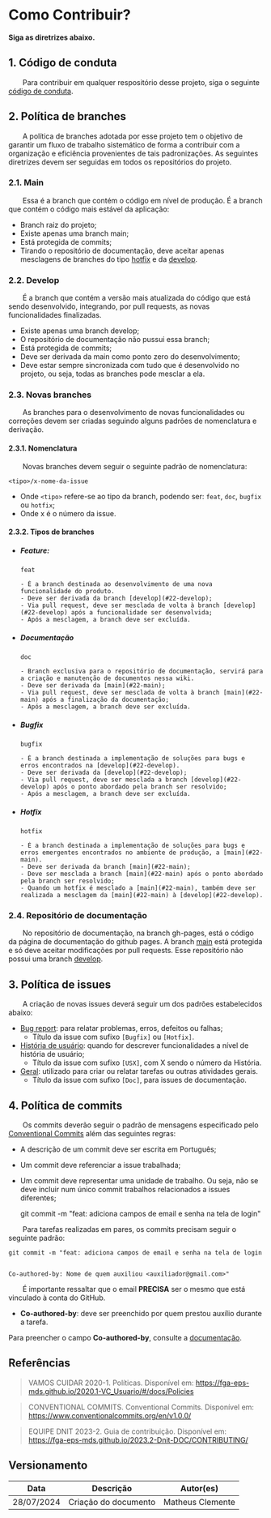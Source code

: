 # Como Contribuir?

**Siga as diretrizes abaixo.**

## 1. Código de conduta

&emsp;&emsp;Para contribuir em qualquer respositório desse projeto, siga o seguinte [código de conduta](CODE_OF_CONDUCT.md).

## 2. Política de branches

&emsp;&emsp;A política de branches adotada por esse projeto tem o objetivo de garantir um fluxo de trabalho sistemático de forma a contribuir com a organização e eficiência provenientes de tais padronizações. As seguintes diretrizes devem ser seguidas em todos os repositórios do projeto.

### 2.1. Main

&emsp;&emsp;Essa é a branch que contém o código em nível de produção. É a branch que contém o código mais estável da aplicação:

- Branch raiz do projeto;
- Existe apenas uma branch main;
- Está protegida de commits;
- Tirando o repositório de documentação, deve aceitar apenas mesclagens de branches do tipo [hotfix](#hotfix) e da [develop](#22-develop).

### 2.2. Develop

&emsp;&emsp;É a branch que contém a versão mais atualizada do código que está sendo desenvolvido, integrando, por pull requests, as novas funcionalidades finalizadas.

- Existe apenas uma branch develop;
- O repositório de documentação não pussui essa branch;
- Está protegida de commits;
- Deve ser derivada da main como ponto zero do desenvolvimento;
- Deve estar sempre sincronizada com tudo que é desenvolvido no projeto, ou seja, todas as branches pode mesclar a ela.

### 2.3. Novas branches

&emsp;&emsp;As branches para o desenvolvimento de novas funcionalidades ou correções devem ser criadas seguindo alguns padrões de nomenclatura e derivação.

#### 2.3.1. Nomenclatura

&emsp;&emsp;Novas branches devem seguir o seguinte padrão de nomenclatura:

    <tipo>/x-nome-da-issue

- Onde `<tipo>` refere-se ao tipo da branch, podendo ser: `feat`, `doc`, `bugfix` ou `hotfix`;
- Onde x é o número da issue.

#### 2.3.2. Tipos de branches

- ##### Feature:

  `feat`

      - É a branch destinada ao desenvolvimento de uma nova funcionalidade do produto.
      - Deve ser derivada da branch [develop](#22-develop);
      - Via pull request, deve ser mesclada de volta à branch [develop](#22-develop) após a funcionalidade ser desenvolvida;
      - Após a mesclagem, a branch deve ser excluída.

- ##### Documentação

  `doc`

      - Branch exclusiva para o repositório de documentação, servirá para a criação e manutenção de documentos nessa wiki.
      - Deve ser derivada da [main](#22-main);
      - Via pull request, deve ser mesclada de volta à branch [main](#22-main) após a finalização da documentação;
      - Após a mesclagem, a branch deve ser excluída.

- ##### Bugfix

  `bugfix`

      - É a branch destinada a implementação de soluções para bugs e erros encontrados na [develop](#22-develop).
      - Deve ser derivada da [develop](#22-develop);
      - Via pull request, deve ser mesclada a branch [develop](#22-develop) após o ponto abordado pela branch ser resolvido;
      - Após a mesclagem, a branch deve ser excluída.

- ##### Hotfix

  `hotfix`

      - É a branch destinada a implementação de soluções para bugs e erros emergentes encontrados no ambiente de produção, a [main](#22-main).
      - Deve ser derivada da branch [main](#22-main);
      - Deve ser mesclada a branch [main](#22-main) após o ponto abordado pela branch ser resolvido;
      - Quando um hotfix é mesclado a [main](#22-main), também deve ser realizada a mesclagem da [main](#22-main) à [develop](#22-develop).

### 2.4. Repositório de documentação

&emsp;&emsp;No repositório de documentação, na branch gh-pages, está o código da página de documentação do github pages. A branch [main](#21-main) está protegida e só deve aceitar modificações por pull requests. Esse repositório não possui uma branch [develop](#22-develop).

## 3. Política de issues

&emsp;&emsp;A criação de novas issues deverá seguir um dos padrões estabelecidos abaixo:

- [Bug report](https://github.com/fga-eps-mds/2023.2-Dnit-DOC/tree/main/.github/workflows/ISSUE_TEMPLATE/bug_report.md): para relatar problemas, erros, defeitos ou falhas;
  - Título da issue com sufixo `[Bugfix]` ou `[Hotfix]`.
- [História de usuário](https://github.com/fga-eps-mds/2023.2-Dnit-DOC/tree/main/.github/workflows/ISSUE_TEMPLATE/historia_de_usuario.md): quando for descrever funcionalidades a nível de história de usuário;
  - Título da issue com sufixo `[USX]`, com X sendo o número da História.
- [Geral](https://github.com/fga-eps-mds/2023.2-Dnit-DOC/tree/main/.github/workflows/ISSUE_TEMPLATE/geral.md): utilizado para criar ou relatar tarefas ou outras atividades gerais.
  - Título da issue com sufixo `[Doc]`, para issues de documentação.

## 4. Política de commits

&emsp;&emsp;Os commits deverão seguir o padrão de mensagens especificado pelo [Conventional Commits](https://www.conventionalcommits.org/en/v1.0.0/) além das seguintes regras:

- A descrição de um commit deve ser escrita em Português;
- Um commit deve referenciar a issue trabalhada;
- Um commit deve representar uma unidade de trabalho. Ou seja, não se deve incluir num único commit trabalhos relacionados a issues diferentes;

  git commit -m "feat: adiciona campos de email e senha na tela de login"

&emsp;&emsp;Para tarefas realizadas em pares, os commits precisam seguir o seguinte padrão:

    git commit -m "feat: adiciona campos de email e senha na tela de login


    Co-authored-by: Nome de quem auxiliou <auxiliador@gmail.com>"

&emsp;&emsp;É importante ressaltar que o email **PRECISA** ser o mesmo que está vinculado à conta do GitHub.

- **Co-authored-by**: deve ser preenchido por quem prestou auxílio durante a tarefa.

Para preencher o campo **Co-authored-by**, consulte a [documentação](https://docs.github.com/en/pull-requests/committing-changes-to-your-project/creating-and-editing-commits/creating-a-commit-with-multiple-authors).

## Referências

> VAMOS CUIDAR 2020-1. Políticas. Disponível em: <https://fga-eps-mds.github.io/2020.1-VC_Usuario/#/docs/Policies>

> CONVENTIONAL COMMITS. Conventional Commits. Disponível em: <https://www.conventionalcommits.org/en/v1.0.0/>

> EQUIPE DNIT 2023-2. Guia de contribuição. Disponível em: <https://fga-eps-mds.github.io/2023.2-Dnit-DOC/CONTRIBUTING/>

## Versionamento

|  **Data**  | **Descrição**        | **Autor(es)**    |
| :--------: | -------------------- | ---------------- |
| 28/07/2024 | Criação do documento | Matheus Clemente |
